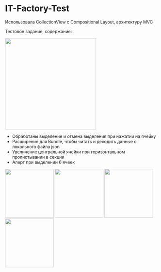 # IT-Factory-Test

Использовала CollectionView с Compositional Layout, архитектуру MVC


Тестовое задание, содержание:

<img src="https://github.com/AnnaGola/IT-Factory-Test/blob/main/Screenshots/Снимок%20экрана%202022-09-05%20в%2018.45.32.png" width="300"> 

* Обработаны выделение и отмена выделения при нажатии на ячейку
* Расширение для Bundle, чтобы читать и декодить данные с локального файла json
* Увеличение центральной ячейки при горизонтальном пролистывании в секции
* Алерт при выделении 6 ячеек

<img src="https://github.com/AnnaGola/IT-Factory-Test/blob/main/Screenshots/Simulator%20Screen%20Shot%20-%20iPhone%2012%20-%202022-09-05%20at%2018.48.35.png" width="160">   <img src="https://github.com/AnnaGola/IT-Factory-Test/blob/main/Screenshots/Simulator%20Screen%20Shot%20-%20iPhone%2012%20-%202022-09-05%20at%2018.48.43.png" width="160">   <img src="https://github.com/AnnaGola/IT-Factory-Test/blob/main/Screenshots/Simulator%20Screen%20Shot%20-%20iPhone%2012%20-%202022-09-05%20at%2018.49.07.png" width="160">  <img src="https://github.com/AnnaGola/IT-Factory-Test/blob/main/Screenshots/Simulator%20Screen%20Shot%20-%20iPhone%2012%20-%202022-09-05%20at%2019.13.05.png" width="160">  

